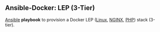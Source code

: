 ## Ansible-Docker: LEP (3-Tier)

[Ansible](http://www.ansible.com/) **playbook** to provision a Docker LEP ([Linux](http://www.linux.org/), [NGINX](http://nginx.org/), [PHP](http://php.net/)) stack (3-tier).

